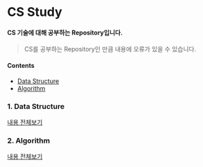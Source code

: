 # CS Study

#### CS 기술에 대해 공부하는 Repository입니다.

> CS를 공부하는 Repository인 만큼 내용에 오류가 있을 수 있습니다.

#### Contents
- [Data Structure](#1-Data-Structure)
- [Algorithm](#2-Algorithm)

### 1. Data Structure

[내용 전체보기](https://github.com/Minho979/CS_Study/blob/main/contents/DataStructure.md)

### 2. Algorithm
[내용 전체보기](https://github.com/Minho979/CS_Study/blob/main/contents/Algorithm.md)
